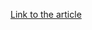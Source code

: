 [Link to the article](https://blueteamblog.com/microsoft-exchange-zero-days-mitigations-and-detections)

